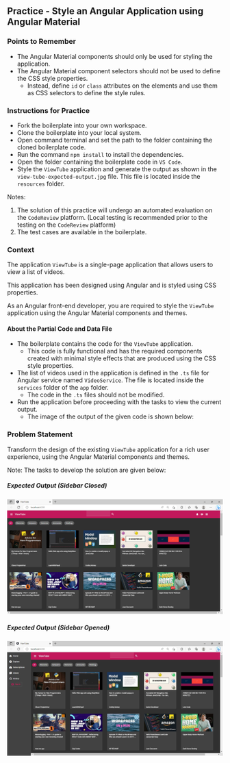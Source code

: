 ## Practice - Style an Angular Application using Angular Material

### Points to Remember

- The Angular Material components should only be used for styling the application.
- The Angular Material component selectors should not be used to define the CSS style properties. 
    - Instead, define `id` or `class` attributes on the elements and use them as CSS selectors to define the style rules.

### Instructions for Practice

- Fork the boilerplate into your own workspace. ​​​
- Clone the boilerplate into your local system. ​​​
- Open command terminal and set the path to the folder containing the cloned boilerplate code.​​​
- Run the command `npm install` to install the dependencies.​
- Open the folder containing the boilerplate code in `VS Code`.​​
- Style the `ViewTube` application and generate the output as shown in the `view-tube-expected-output.jpg` file. This file is located inside the `resources` folder.

Notes:​
1. The solution of this practice will undergo an automated evaluation on the `CodeReview` platform. (Local testing is recommended prior to the testing on the `CodeReview` platform)​
2. The test cases are available in the boilerplate.​

### Context

The application `ViewTube` is a single-page application that allows users to view a list of videos.

This application has been designed using Angular and is styled using CSS properties.

As an Angular front-end developer, you are required to style the `ViewTube` application using the Angular Material components and themes.

#### About the Partial Code and Data File
- The boilerplate contains the code for the `ViewTube` application.
    - This code is fully functional and has the required components created with minimal style effects that are produced using the CSS style properties.
- The list of videos used in the application is defined in the `.ts` file for Angular service named `VideoService`. The file is located inside the `services` folder of the `app` folder.
    - The code in the `.ts` files should not be modified.
- Run the application before proceeding with the tasks to view the current output.
    - The image of the output of the given code is shown below:

### Problem Statement

Transform the design of the existing `ViewTube` application for a rich user experience, using the Angular Material components and themes.

​Note: The tasks to develop the solution are given below:

##### Expected Output (Sidebar Closed)
![](./resources/view-tube-expected-output.jpg)

##### Expected Output (Sidebar Opened)
![](./resources/view-tube-sidebar-opened.jpg)
